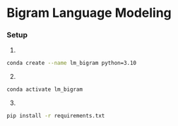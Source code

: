 # Bigram Language Modeling

### Setup
1.
```bash
conda create --name lm_bigram python=3.10
```
2.
```bash
conda activate lm_bigram
```
3.
```bash
pip install -r requirements.txt
```
